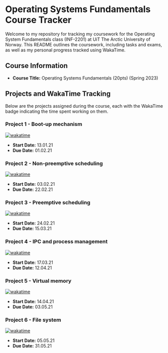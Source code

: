 # Operating Systems Fundamentals Course Tracker

Welcome to my repository for tracking my coursework for the Operating System Fundamentals class (INF-2201) at UiT The Arctic University of Norway. This README outlines the coursework, including tasks and exams, as well as my personal progress tracked using WakaTime.

## Course Information

- **Course Title:** Operating Systems Fundamentals (20pts) (Spring 2023)

## Projects and WakaTime Tracking

Below are the projects assigned during the course, each with the WakaTime badge indicating the time spent working on them.

### Project 1 - Boot-up mechanism
[![wakatime](https://wakatime.com/badge/user/25484680-9f95-4670-92ea-9abd3854b948/project/cac648a1-6f40-4ba3-9019-747dd8664fb9.svg)](https://wakatime.com/badge/user/25484680-9f95-4670-92ea-9abd3854b948/project/cac648a1-6f40-4ba3-9019-747dd8664fb9)

- **Start Date:** 13.01.21
- **Due Date:** 01.02.21


### Project 2 - Non-preemptive scheduling
[![wakatime](https://wakatime.com/badge/user/25484680-9f95-4670-92ea-9abd3854b948/project/4f59b48e-b2da-46b9-adc1-85d6414c5557.svg)](https://wakatime.com/badge/user/25484680-9f95-4670-92ea-9abd3854b948/project/4f59b48e-b2da-46b9-adc1-85d6414c5557)

- **Start Date:** 03.02.21
- **Due Date:** 22.02.21


### Project 3 - Preemptive scheduling
[![wakatime](https://wakatime.com/badge/user/25484680-9f95-4670-92ea-9abd3854b948/project/2feea1ad-2a05-42e9-b672-3c4373ec69ba.svg)](https://wakatime.com/badge/user/25484680-9f95-4670-92ea-9abd3854b948/project/2feea1ad-2a05-42e9-b672-3c4373ec69ba)

- **Start Date:** 24.02.21
- **Due Date:** 15.03.21


### Project 4 - IPC and process management
[![wakatime](https://wakatime.com/badge/user/25484680-9f95-4670-92ea-9abd3854b948/project/fb9921c1-8e24-4111-bef6-e5c0b7dcbb2c.svg)](https://wakatime.com/badge/user/25484680-9f95-4670-92ea-9abd3854b948/project/fb9921c1-8e24-4111-bef6-e5c0b7dcbb2c)

- **Start Date:** 17.03.21
- **Due Date:** 12.04.21


### Project 5 - Virtual memory
[![wakatime](https://wakatime.com/badge/user/25484680-9f95-4670-92ea-9abd3854b948/project/5731d46e-557a-4b39-9c16-88ac3efdcd37.svg)](https://wakatime.com/badge/user/25484680-9f95-4670-92ea-9abd3854b948/project/5731d46e-557a-4b39-9c16-88ac3efdcd37)

- **Start Date:** 14.04.21
- **Due Date:** 03.05.21


### Project 6 - File system
[![wakatime](https://wakatime.com/badge/user/25484680-9f95-4670-92ea-9abd3854b948/project/71ac29cb-a125-4128-9833-322db4dbe906.svg)](https://wakatime.com/badge/user/25484680-9f95-4670-92ea-9abd3854b948/project/71ac29cb-a125-4128-9833-322db4dbe906)

- **Start Date:** 05.05.21
- **Due Date:** 31.05.21

